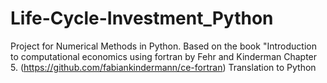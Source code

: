 # Life-Cycle-Investment_Python
Project for Numerical Methods in Python. Based on the book "Introduction to computational economics using fortran by Fehr and Kinderman Chapter 5. (https://github.com/fabiankindermann/ce-fortran)
Translation to Python
